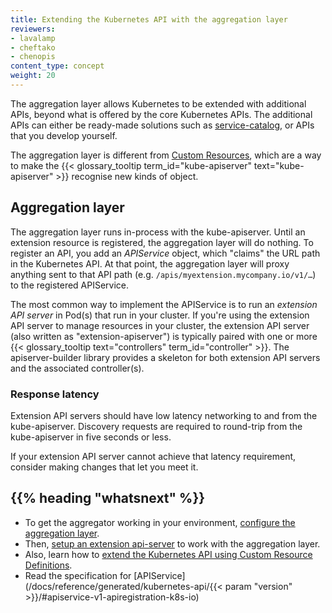```yaml
---
title: Extending the Kubernetes API with the aggregation layer
reviewers:
- lavalamp
- cheftako
- chenopis
content_type: concept
weight: 20
---
```


<!-- overview -->

The aggregation layer allows Kubernetes to be extended with additional APIs, beyond what is offered by the core Kubernetes APIs.
The additional APIs can either be ready-made solutions such as [service-catalog](/docs/concepts/extend-kubernetes/service-catalog/), or APIs that you develop yourself.

The aggregation layer is different from [Custom Resources](/docs/concepts/extend-kubernetes/api-extension/custom-resources/), which are a way to make the {{< glossary_tooltip term_id="kube-apiserver" text="kube-apiserver" >}} recognise new kinds of object.

<!-- body -->

## Aggregation layer

The aggregation layer runs in-process with the kube-apiserver. Until an extension resource is registered, the aggregation layer will do nothing. To register an API, you add an _APIService_ object, which "claims" the URL path in the Kubernetes API. At that point, the aggregation layer will proxy anything sent to that API path (e.g. `/apis/myextension.mycompany.io/v1/…`) to the registered APIService.

The most common way to implement the APIService is to run an *extension API server* in Pod(s) that run in your cluster. If you're using the extension API server to manage resources in your cluster, the extension API server (also written as "extension-apiserver") is typically paired with one or more {{< glossary_tooltip text="controllers" term_id="controller" >}}. The apiserver-builder library provides a skeleton for both extension API servers and the associated controller(s).

### Response latency

Extension API servers should have low latency networking to and from the kube-apiserver.
Discovery requests are required to round-trip from the kube-apiserver in five seconds or less.

If your extension API server cannot achieve that latency requirement, consider making changes that let you meet it.

## {{% heading "whatsnext" %}}

* To get the aggregator working in your environment, [configure the aggregation layer](/docs/tasks/extend-kubernetes/configure-aggregation-layer/).
* Then, [setup an extension api-server](/docs/tasks/extend-kubernetes/setup-extension-api-server/) to work with the aggregation layer.
* Also, learn how to [extend the Kubernetes API using Custom Resource Definitions](/docs/tasks/extend-kubernetes/custom-resources/custom-resource-definitions/).
* Read the specification for [APIService](/docs/reference/generated/kubernetes-api/{{< param "version" >}}/#apiservice-v1-apiregistration-k8s-io)


